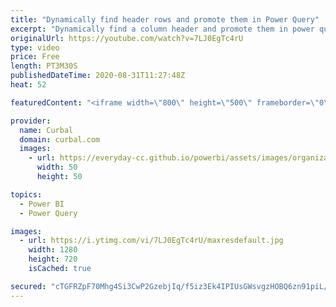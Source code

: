 ```yaml
---
title: "Dynamically find header rows and promote them in Power Query"
excerpt: "Dynamically find a column header and promote them in power query is  a very common requirement, specially if you are importing data from excel or pdfs for example.  In today's video, I will show you how to do that with just a few simple steps!  Here you can download all the pbix files: https://curbal.com/donwload-center"
originalUrl: https://youtube.com/watch?v=7LJ0EgTc4rU
type: video
price: Free
length: PT3M30S
publishedDateTime: 2020-08-31T11:27:48Z
heat: 52

featuredContent: "<iframe width=\"800\" height=\"500\" frameborder=\"0\" src=\"https://www.youtube.com/embed/7LJ0EgTc4rU\" allow=\"accelerometer; autoplay; encrypted-media; gyroscope; picture-in-picture\" allowfullscreen></iframe>"

provider:
  name: Curbal
  domain: curbal.com
  images:
    - url: https://everyday-cc.github.io/powerbi/assets/images/organizations/curbal.com-50x50.jpg
      width: 50
      height: 50

topics:
  - Power BI
  - Power Query

images:
  - url: https://i.ytimg.com/vi/7LJ0EgTc4rU/maxresdefault.jpg
    width: 1280
    height: 720
    isCached: true

secured: "cTGFRZpF70Mhg4Si3CwP2GzebjIq/f5iz3Ek4IPIUsGWsvgzHOBQ6zn91piL/YPSrhele/O+LxsJdx1N3nn4oyDsQfYixSxFR2+FAbeqEB0ma269Dg5ehCZ1fLhIDIAz8jo+PDgmVHhf77/4KWaVcl00OjRvDud2/RJAzjBJ0a30MZHX5ESNk5LGruYL3uo/Kbqs3J2YxKNtEy11r5ZT3/a51/ssWSl1gjnEeCxGmTPNvvEfW1WNrUSLXRGyEcoF2DPTWBY2uMr8/f4FrwGpBnzF5EgwhlUDG9VH+8NBmB9v0SDPVpZ0M0BeFWPMCK9yS6ElQnJEgZk2Q56h+Yi+aqQ9qLUihbwzdw3oAZ+3X+okj/pXfGZS33FvexI5vH7xi2o53iyRqOQ42cE7nPht5igEnH1sVq4xj2RPL09m3OA=;aEASTaABYOmC3PHK/fMdnQ=="
---
```


